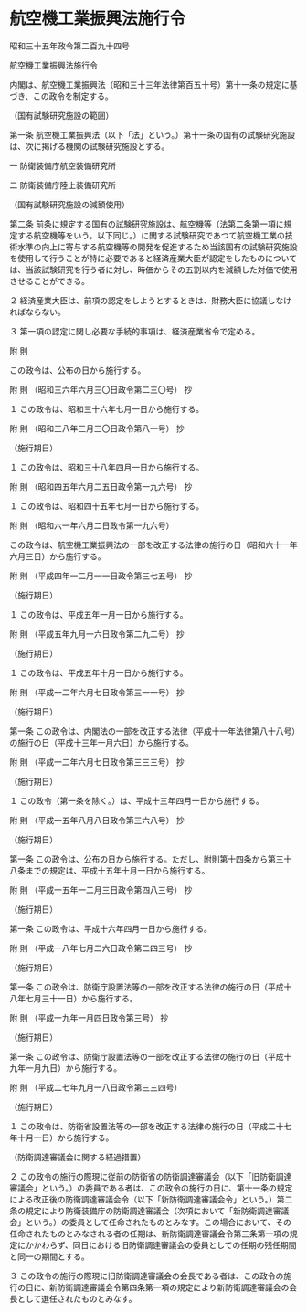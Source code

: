 # 航空機工業振興法施行令

昭和三十五年政令第二百九十四号

航空機工業振興法施行令

内閣は、航空機工業振興法（昭和三十三年法律第百五十号）第十一条の規定に基づき、この政令を制定する。

（国有試験研究施設の範囲）

第一条 航空機工業振興法（以下「法」という。）第十一条の国有の試験研究施設は、次に掲げる機関の試験研究施設とする。

一 防衛装備庁航空装備研究所

二 防衛装備庁陸上装備研究所

（国有試験研究施設の減額使用）

第二条 前条に規定する国有の試験研究施設は、航空機等（法第二条第一項に規定する航空機等をいう。以下同じ。）に関する試験研究であつて航空機工業の技術水準の向上に寄与する航空機等の開発を促進するため当該国有の試験研究施設を使用して行うことが特に必要であると経済産業大臣が認定をしたものについては、当該試験研究を行う者に対し、時価からその五割以内を減額した対価で使用させることができる。

２ 経済産業大臣は、前項の認定をしようとするときは、財務大臣に協議しなければならない。

３ 第一項の認定に関し必要な手続的事項は、経済産業省令で定める。

附 則

この政令は、公布の日から施行する。

附 則 （昭和三六年六月三〇日政令第二三〇号） 抄

１ この政令は、昭和三十六年七月一日から施行する。

附 則 （昭和三八年三月三〇日政令第八一号） 抄

（施行期日）

１ この政令は、昭和三十八年四月一日から施行する。

附 則 （昭和四五年六月二五日政令第一九六号） 抄

１ この政令は、昭和四十五年七月一日から施行する。

附 則 （昭和六一年六月二日政令第一九六号）

この政令は、航空機工業振興法の一部を改正する法律の施行の日（昭和六十一年六月三日）から施行する。

附 則 （平成四年一二月一一日政令第三七五号） 抄

（施行期日）

１ この政令は、平成五年一月一日から施行する。

附 則 （平成五年九月一六日政令第二九二号） 抄

（施行期日）

１ この政令は、平成五年十月一日から施行する。

附 則 （平成一二年六月七日政令第三一一号） 抄

（施行期日）

第一条 この政令は、内閣法の一部を改正する法律（平成十一年法律第八十八号）の施行の日（平成十三年一月六日）から施行する。

附 則 （平成一二年六月七日政令第三三三号） 抄

（施行期日）

１ この政令（第一条を除く。）は、平成十三年四月一日から施行する。

附 則 （平成一五年八月八日政令第三六八号） 抄

（施行期日）

第一条 この政令は、公布の日から施行する。ただし、附則第十四条から第三十八条までの規定は、平成十五年十月一日から施行する。

附 則 （平成一五年一二月三日政令第四八三号） 抄

（施行期日）

第一条 この政令は、平成十六年四月一日から施行する。

附 則 （平成一八年七月二六日政令第二四三号） 抄

（施行期日）

第一条 この政令は、防衛庁設置法等の一部を改正する法律の施行の日（平成十八年七月三十一日）から施行する。

附 則 （平成一九年一月四日政令第三号） 抄

（施行期日）

第一条 この政令は、防衛庁設置法等の一部を改正する法律の施行の日（平成十九年一月九日）から施行する。

附 則 （平成二七年九月一八日政令第三三四号）

（施行期日）

１ この政令は、防衛省設置法等の一部を改正する法律の施行の日（平成二十七年十月一日）から施行する。

（防衛調達審議会に関する経過措置）

２ この政令の施行の際現に従前の防衛省の防衛調達審議会（以下「旧防衛調達審議会」という。）の委員である者は、この政令の施行の日に、第十一条の規定による改正後の防衛調達審議会令（以下「新防衛調達審議会令」という。）第二条の規定により防衛装備庁の防衛調達審議会（次項において「新防衛調達審議会」という。）の委員として任命されたものとみなす。この場合において、その任命されたものとみなされる者の任期は、新防衛調達審議会令第三条第一項の規定にかかわらず、同日における旧防衛調達審議会の委員としての任期の残任期間と同一の期間とする。

３ この政令の施行の際現に旧防衛調達審議会の会長である者は、この政令の施行の日に、新防衛調達審議会令第四条第一項の規定により新防衛調達審議会の会長として選任されたものとみなす。
